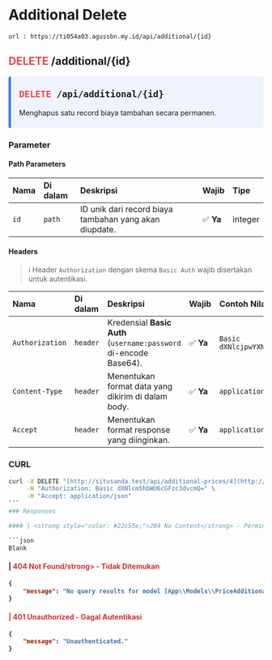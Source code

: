 # Additional Delete

`url : https://ti054a03.agussbn.my.id/api/additional/{id}`

## <span style="color: #ef4444;">DELETE</span> /additional/{id}

<div style="background-color: #eef3fe; border-left: 5px solid #3b82f6; padding: 0.5rem 1rem; margin-bottom: 1rem; border-radius: 0.25rem;">
    <p style="font-family: monospace; font-weight: bold; font-size: 1.1rem;">
        <span style="color: #ef4444;">DELETE</span> /api/additional/{id}
    </p>
    <p style="margin-top: 0.25rem;">Menghapus satu record biaya tambahan secara permanen.</p>
</div>

### Parameter

#### Path Parameters

| Nama | Di dalam | Deskripsi                                              | Wajib     | Tipe    |
| :--- | :------- | :----------------------------------------------------- | :-------- | :------ |
| `id` | `path`   | ID unik dari record biaya tambahan yang akan diupdate. | ✅ **Ya** | integer |

#### Headers

> ℹ️ Header `Authorization` dengan skema `Basic Auth` wajib disertakan untuk autentikasi.

| Nama            | Di dalam | Deskripsi                                                         | Wajib     | Contoh Nilai            |
| :-------------- | :------- | :---------------------------------------------------------------- | :-------- | :---------------------- |
| `Authorization` | `header` | Kredensial **Basic Auth** (`username:password` di-encode Base64). | ✅ **Ya** | `Basic dXNlcjpwYXNz...` |
| `Content-Type`  | `header` | Menentukan format data yang dikirim di dalam body.                | ✅ **Ya** | `application/json`      |
| `Accept`        | `header` | Menentukan format response yang diinginkan.                       | ✅ **Ya** | `application/json`      |

### CURL

````bash
curl -X DELETE "[http://situsanda.test/api/additional-prices/4](http://situsanda.test/api/additional-prices/4)" \
     -H "Authorization: Basic dXNlcm5hbWU6cGFzc3dvcmQ=" \
     -H "Accept: application/json"
```
### Responses

#### | <strong style="color: #22c55e;">204 No Content</strong> - Permintaan Berhasil

```json
Blank
````

#### | <strong style="color: #d22e2e;">404 Not Found/strong> - Tidak Ditemukan

```json
{
    "message": "No query results for model [App\\Models\\PriceAdditional] 4"
}
```

#### | <strong style="color: #d22e2e;">401 Unauthorized</strong> - Gagal Autentikasi

```json
{
    "message": "Unauthenticated."
}
```

